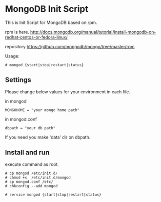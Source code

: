 MongoDB Init Script
=======

This is Init Script for MongoDB based on rpm.

rpm is here.
http://docs.mongodb.org/manual/tutorial/install-mongodb-on-redhat-centos-or-fedora-linux/

repository
https://github.com/mongodb/mongo/tree/master/rpm

Usage: 

    # mongod {start|stop|restart|status}


## Settings
Please change below values for your environment in each file.

in mongod

    MONGOHOME = "your mongo home path"

in mongod.conf

    dbpath = "your db path"

If you need you make 'data' dir on dbpath.


## Install and run

execute command as root.


    # cp mongod /etc/init.d/
    # chmod +x  /etc/init.d/mongod
    # cp mongod.conf /etc/
    # chkconfig --add mongod
    
    # service mongod {start|stop|restart|status}
